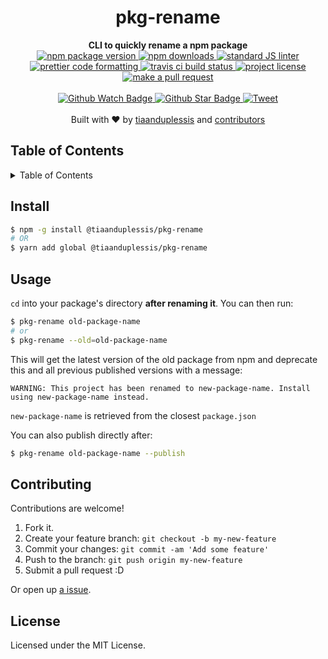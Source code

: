 
<h1 align="center">pkg-rename</h1>
<div align="center">
  <strong>CLI to quickly rename a npm package</strong>
</div>
<div align="center">
  <a href="https://npmjs.org/package/@tiaanduplessis/pkg-rename">
    <img src="https://img.shields.io/npm/v/@tiaanduplessis/pkg-rename.svg?style=flat-square" alt="npm package version" />
  </a>
  <a href="https://npmjs.org/package/@tiaanduplessis/pkg-rename">
  <img src="https://img.shields.io/npm/dm/@tiaanduplessis/pkg-rename.svg?style=flat-square" alt="npm downloads" />
  </a>
  <a href="https://github.com/feross/standard">
    <img src="https://img.shields.io/badge/code%20style-standard-brightgreen.svg?style=flat-square" alt="standard JS linter" />
  </a>
  <a href="https://github.com/prettier/prettier">
    <img src="https://img.shields.io/badge/styled_with-prettier-ff69b4.svg?style=flat-square" alt="prettier code formatting" />
  </a>
  <a href="https://travis-ci.org/tiaanduplessis/pkg-rename">
    <img src="https://img.shields.io/travis/tiaanduplessis/pkg-rename.svg?style=flat-square" alt="travis ci build status" />
  </a>
  <a href="https://github.com/tiaanduplessis/pkg-rename/blob/master/LICENSE">
    <img src="https://img.shields.io/npm/l/@tiaanduplessis/pkg-rename.svg?style=flat-square" alt="project license" />
  </a>
  <a href="http://makeapullrequest.com">
    <img src="https://img.shields.io/badge/PRs-welcome-brightgreen.svg?style=flat-square" alt="make a pull request" />
  </a>
</div>
<br>
<div align="center">
  <a href="https://github.com/tiaanduplessis/pkg-rename/watchers">
    <img src="https://img.shields.io/github/watchers/tiaanduplessis/pkg-rename.svg?style=social" alt="Github Watch Badge" />
  </a>
  <a href="https://github.com/tiaanduplessis/pkg-rename/stargazers">
    <img src="https://img.shields.io/github/stars/tiaanduplessis/pkg-rename.svg?style=social" alt="Github Star Badge" />
  </a>
  <a href="https://twitter.com/intent/tweet?text=Check%20out%20pkg-rename!%20https://github.com/tiaanduplessis/pkg-rename%20%F0%9F%91%8D">
    <img src="https://img.shields.io/twitter/url/https/github.com/tiaanduplessis/pkg-rename.svg?style=social" alt="Tweet" />
  </a>
</div>
<br>
<div align="center">
  Built with ❤︎ by <a href="https://github.com/tiaanduplessis">tiaanduplessis</a> and <a href="https://github.com/tiaanduplessis/pkg-rename/contributors">contributors</a>
</div>

<h2>Table of Contents</h2>
<details>
  <summary>Table of Contents</summary>
  <li><a href="#install">Install</a></li>
  <li><a href="#usage">Usage</a></li>
  <li><a href="#contribute">Contribute</a></li>
  <li><a href="#license">License</a></li>
</details>

## Install

```sh
$ npm -g install @tiaanduplessis/pkg-rename
# OR
$ yarn add global @tiaanduplessis/pkg-rename
```

## Usage

`cd` into your package's directory **after renaming it**. You can then run:

```sh
$ pkg-rename old-package-name
# or 
$ pkg-rename --old=old-package-name
```

This will get the latest version of the old package from npm and deprecate this and all previous published versions with a message:

```
WARNING: This project has been renamed to new-package-name. Install using new-package-name instead.
```

`new-package-name` is retrieved from the closest `package.json`

You can also publish directly after: 

```sh
$ pkg-rename old-package-name --publish
```

## Contributing

Contributions are welcome!

1. Fork it.
2. Create your feature branch: `git checkout -b my-new-feature`
3. Commit your changes: `git commit -am 'Add some feature'`
4. Push to the branch: `git push origin my-new-feature`
5. Submit a pull request :D

Or open up [a issue](https://github.com/tiaanduplessis/pkg-rename/issues).

## License

Licensed under the MIT License.
